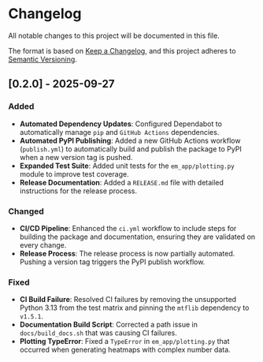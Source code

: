 # Changelog

All notable changes to this project will be documented in this file.

The format is based on [Keep a Changelog](https://keepachangelog.com/en/1.0.0/),
and this project adheres to [Semantic Versioning](https://semver.org/spec/v2.0.0.html).

## [0.2.0] - 2025-09-27

### Added
- **Automated Dependency Updates**: Configured Dependabot to automatically manage `pip` and `GitHub Actions` dependencies.
- **Automated PyPI Publishing**: Added a new GitHub Actions workflow (`publish.yml`) to automatically build and publish the package to PyPI when a new version tag is pushed.
- **Expanded Test Suite**: Added unit tests for the `em_app/plotting.py` module to improve test coverage.
- **Release Documentation**: Added a `RELEASE.md` file with detailed instructions for the release process.

### Changed
- **CI/CD Pipeline**: Enhanced the `ci.yml` workflow to include steps for building the package and documentation, ensuring they are validated on every change.
- **Release Process**: The release process is now partially automated. Pushing a version tag triggers the PyPI publish workflow.

### Fixed
- **CI Build Failure**: Resolved CI failures by removing the unsupported Python 3.13 from the test matrix and pinning the `mtflib` dependency to `v1.5.1`.
- **Documentation Build Script**: Corrected a path issue in `docs/build_docs.sh` that was causing CI failures.
- **Plotting TypeError**: Fixed a `TypeError` in `em_app/plotting.py` that occurred when generating heatmaps with complex number data.